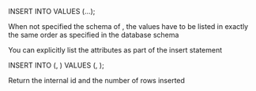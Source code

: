 INSERT INTO <tablename>
	VALUES (...);

When not specified the schema of <tablename>, the values have to be listed in exactly the same order as specified in the database schema

You can explicitly list the attributes as part of the insert statement

INSERT INTO <tablename>(<attribute1>, <attribute2>) 
     VALUES (<value1>, <value2>);

Return the internal id and the number of rows inserted